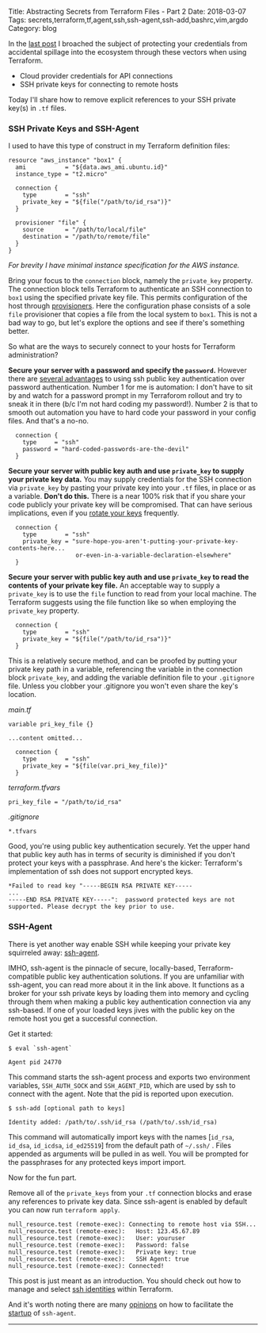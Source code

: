 Title:  Abstracting Secrets from Terraform Files - Part 2
Date: 2018-03-07
Tags: secrets,terraform,tf,agent,ssh,ssh-agent,ssh-add,bashrc,vim,argdo
Category: blog

In the [last post][] I broached the subject of protecting your credentials from accidental spillage into the ecosystem through these vectors when using Terraform.

* Cloud provider credentials for API connections
* SSH private keys for connecting to remote hosts 

Today I'll share how to remove explicit references to your SSH private key(s) in `.tf` files.

### SSH Private Keys and SSH-Agent

I used to have this type of construct in my Terraform definition files:
```
resource "aws_instance" "box1" {
  ami           = "${data.aws_ami.ubuntu.id}"
  instance_type = "t2.micro"

  connection {
    type        = "ssh"
    private_key = "${file("/path/to/id_rsa")}"
  }

  provisioner "file" {
    source      = "/path/to/local/file"
    destination = "/path/to/remote/file"
  }
}
```

_For brevity I have minimal instance specification for the AWS instance._

Bring your focus to the `connection` block, namely the `private_key` property.  The connection block tells Terraform to authenticate an SSH connection to `box1` using the specified private key file.  This permits configuration of the host through [provisioners][].  Here the configuration phase consists of a sole `file` provisioner that copies a file from the local system to `box1`.  This is not a bad way to go, but let's explore the options and see if there's something better.

So what are the ways to securely connect to your hosts for Terraform administration?

**Secure your server with a password and specify the `password`.**  However there are [several advantages][] to using ssh public key authentication over password authentication.  Number 1 for me is automation:  I don't have to sit by and watch for a password prompt in my Terraforom rollout and try to sneak it in there (b/c I'm not hard coding my password!).  Number 2 is that to smooth out automation you have to hard code your password in your config files.  And that's a no-no.
```
  connection {
    type     = "ssh"
    password = "hard-coded-passwords-are-the-devil"
  }
```

**Secure your server with public key auth and use `private_key` to supply your private key data.**  You may supply credentials for the SSH connection via `private_key` by pasting your private key into your `.tf` files, in place or as a variable.  **Don't do this.**  There is a near 100% risk that if you share your code publicly your private key will be compromised.  That can have serious implications, even if you [rotate your keys][] frequently.
```
  connection {
    type        = "ssh"
    private_key = "sure-hope-you-aren't-putting-your-private-key-contents-here...
                   or-even-in-a-variable-declaration-elsewhere"
  }
```

**Secure your server with public key auth and use `private_key` to read the contents of your private key file.**  An acceptable way to supply a `private_key` is to use the `file` function to read from your local machine.  The Terraform suggests using the file function like so when employing the `private_key` property.
```
  connection {
    type        = "ssh"
    private_key = "${file("/path/to/id_rsa")}"
  }
```

This is a relatively secure method, and can be proofed by putting your private key path in a variable, referencing the variable in the connection block `private_key`, and adding the variable definition file to your `.gitignore` file.  Unless you clobber your .gitignore you won't even share the key's location.

_main.tf_
```
variable pri_key_file {}

...content omitted...

  connection {
    type        = "ssh"
    private_key = "${file(var.pri_key_file)}"
  }
```

_terraform.tfvars_
```
pri_key_file = "/path/to/id_rsa"
```

_.gitignore_
```
*.tfvars
```

Good, you're using public key authentication securely.  Yet the upper hand that public key auth has in terms of security is diminished if you don't protect your keys with a passphrase.  And here's the kicker:  Terraform's implementation of ssh does not support encrypted keys. 
```
*Failed to read key "-----BEGIN RSA PRIVATE KEY-----
...
-----END RSA PRIVATE KEY-----":  password protected keys are not supported. Please decrypt the key prior to use.
```
### SSH-Agent

There is yet another way enable SSH while keeping your private key squirreled away:  [ssh-agent][].

IMHO, ssh-agent is the pinnacle of secure, locally-based, Terraform-compatible public key authentication solutions.  If you are unfamiliar with ssh-agent, you can read more about it in the link above.  It functions as a broker for your ssh private keys by loading them into memory and cycling through them when making a public key authentication connection via any ssh-based.  If one of your loaded keys jives with the public key on the remote host you get a successful connection.

Get it started:
```
$ eval `ssh-agent`

Agent pid 24770
```

This command starts the ssh-agent process and exports two environment variables, `SSH_AUTH_SOCK` and `SSH_AGENT_PID`, which are used by ssh to connect with the agent.  Note that the pid is reported upon execution.

```
$ ssh-add [optional path to keys]

Identity added: /path/to/.ssh/id_rsa (/path/to/.ssh/id_rsa)
```

This command will automatically import keys with the names [`id_rsa`, `id_dsa`, `id_icdsa`, `id_ed25519`] from the default path of `~/.ssh/` .  Files appended as arguments will be pulled in as well.  You will be prompted for the passphrases for any protected keys import import.

Now for the fun part.

Remove all of the `private_keys` from your `.tf` connection blocks and erase any references to private key data.  Since ssh-agent is enabled by default you can now run `terraform apply`.

```
null_resource.test (remote-exec): Connecting to remote host via SSH...
null_resource.test (remote-exec):   Host: 123.45.67.89
null_resource.test (remote-exec):   User: youruser
null_resource.test (remote-exec):   Password: false
null_resource.test (remote-exec):   Private key: true
null_resource.test (remote-exec):   SSH Agent: true
null_resource.test (remote-exec): Connected!
```

This post is just meant as an introduction.  You should check out how to manage and select [ssh identities][] within Terraform.

And it's worth noting there are many [opinions][] on how to facilitate the [startup][] of `ssh-agent`.
* * *
[last post]:            {filename}/2018-02-28-abstracting-secrets-from-terraform-files.md
[provisioners]:         https://www.terraform.io/docs/provisioners/index.html
[ssh-agent]:            https://www.ssh.com/ssh/agent
[several advantages]:   https://www.ssh.com/manuals/server-zos-product/55/ch06s02s02.html   
[rotate your keys]:     https://hackernoon.com/ssh-key-rotation-b0877fbd75c2
[ssh identities]:       https://www.terraform.io/docs/provisioners/connection.html
[opinions]:             http://rabexc.org/posts/pitfalls-of-ssh-agents
[startup]:              https://stackoverflow.com/questions/18880024/start-ssh-agent-on-login 
